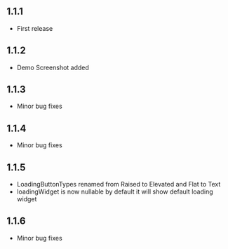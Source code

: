 ## 1.1.1

* First release

## 1.1.2

* Demo Screenshot added

## 1.1.3

* Minor bug fixes

## 1.1.4

* Minor bug fixes

## 1.1.5

* LoadingButtonTypes renamed from Raised to Elevated and Flat to Text
* loadingWidget is now nullable by default it will show default loading widget

## 1.1.6

* Minor bug fixes